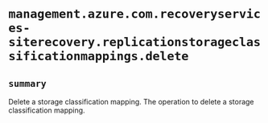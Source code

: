 # `management.azure.com.recoveryservices-siterecovery.replicationstorageclassificationmappings.delete`

## `summary`
Delete a storage classification mapping. The operation to delete a storage classification mapping.


